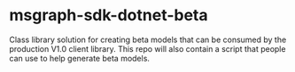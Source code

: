 # msgraph-sdk-dotnet-beta
Class library solution for creating beta models that can be consumed by the production V1.0 client library. This repo will also contain a script that people can use to help generate beta models.
